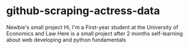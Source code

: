 # github-scraping-actress-data
Newbie's small project
Hi, I'm a First-year student at the University of Economics and Law 
Here is a small project after 2 months self-learning about web developing and python fundamentals 
